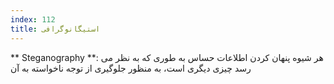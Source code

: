 ```yaml
---
index: 112
title: استیگانوگرافی
---
```


** Steganography **: هر شیوه پنهان کردن اطلاعات حساس به طوری که به نظر می رسد چیزی دیگری است، به منظور جلوگیری از توجه ناخواسته به آن